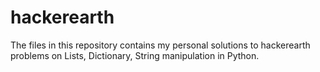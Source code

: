 # hackerearth

The files in this repository contains my personal solutions to hackerearth problems on Lists, Dictionary, String manipulation in Python.
